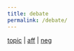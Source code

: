 ```yaml
---
title: debate
permalink: /debate/
---
```


<a href="https://pbkx.github.io/debate/topic">topic</a> | <a href="https://pbkx.github.io/debate/aff">aff</a> | <a href="https://pbkx.github.io/debate/neg">neg</a><br> 
